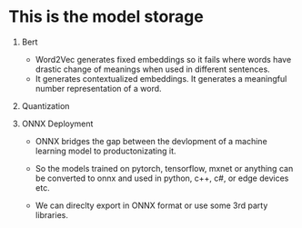 # This is the model storage 
1. Bert
    - Word2Vec generates fixed embeddings so it fails where words have drastic change of meanings when used in different sentences. 
    - It generates contextualized embeddings. It generates a meaningful number representation of a word. 




2. Quantization 
3. ONNX Deployment 

    - ONNX bridges the gap between the devlopment of a machine learning model to productonizating it. 

    - So the models trained on pytorch, tensorflow, mxnet or anything can be converted to onnx and used in python, c++, c#, or edge devices etc. 

    - We can direclty export in ONNX format or use some 3rd party libraries. 